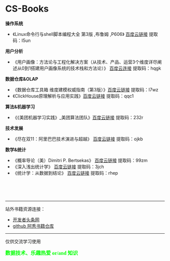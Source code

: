# CS-Books


**操作系统**
* 《Linux命令行与shell脚本编程大全  第3版  ,布鲁姆 ,P606》  [百度云链接](https://pan.baidu.com/s/17O5tboltnbzYO7PK998TaQ)  提取码：l5un







**用户分析**
* 《用户画像：方法论与工程化解决方案（从技术、产品、运营3个维度详尽阐述从0到1搭建用户画像系统的技术栈和方法论）》 [百度云连接](https://pan.baidu.com/s/1u9NeJLzXIMxGo00b1glTvA) 提取码：hqgk 

**数据仓库&OLAP**
* 《数据仓库工具箱  维度建模权威指南（第3版）》[百度云链接](https://pan.baidu.com/s/1dxpNQz8BWzVGqfaffVc4GQ)  提取码：l7wz
* 《ClickHouse原理解析与应用实践》[百度云链接](https://pan.baidu.com/s/1WE0Yc3SRBUGkiEyFEJGzCg)  提取码：qqc1






**算法&机器学习**
* 《《美团机器学习实践》_美团算法团队》[百度云链接](https://pan.baidu.com/s/18U2ytWItjL-affA7p8NreA) 提取码：232r


**技术发展**
* 《尽在双11：阿里巴巴技术演进与超越》  [百度云链接](https://pan.baidu.com/s/1Tbj_HOKOn0jcWb8ieHPb1w)  提取码：ojkb

**数学&统计**
* 《概率导论（美）Dimitri P. Bertsekas》 [百度云链接](https://pan.baidu.com/s/1HnE2S6jbDrX4Iqq5mnUfxg) 提取码：99zm
* 《深入浅出统计学》  [百度云链接](https://pan.baidu.com/s/1WUvaS6tam61IR1NvgDdgOQ)  提取码：3jch
* 《统计学：从数据到结论》  [百度云链接](https://pan.baidu.com/s/1e1S7j3rOtsw5DP7M2Biemw)  提取码：rhep





<br/>
<br/>
<br/>

*** 
站外书籍资源连接：
* [开发者头条网](https://toutiao.io/under-maintenance/)
* [github 阿秀书籍仓库](https://github.com/forthespada/CS-Books#01%E3%80%81C++)





***
仅供交流学习使用

<b><font size=3 color=#00ff00 face="黑体">数据技术、乐趣热爱 or/and 知识</font></b>